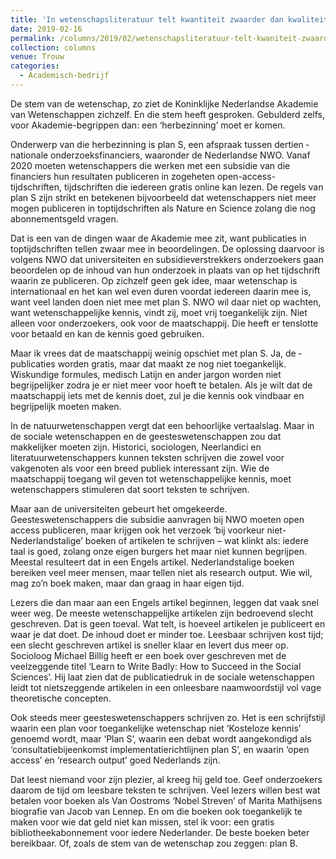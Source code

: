 ```yaml
---
title: 'In wetenschapsliteratuur telt kwantiteit zwaarder dan kwaliteit'
date: 2019-02-16
permalink: /columns/2019/02/wetenschapsliteratuur-telt-kwaniteit-zwaarder-kwaliteit/
collection: columns
venue: Trouw
categories:
  - Academisch-bedrijf
---
```


De stem van de wetenschap, zo ziet de Koninklijke Nederlandse Akademie van Wetenschappen zichzelf. En die stem heeft gesproken. Gebulderd zelfs, voor Akademie-begrippen dan: een ‘herbezinning’ moet er komen.

Onderwerp van die herbezinning is plan S, een afspraak tussen dertien ­nationale onderzoeksfinanciers, waaronder de Nederlandse NWO. Vanaf 2020 moeten wetenschappers die werken met een subsidie van die financiers hun resultaten publiceren in zogeheten open-access-tijdschriften, tijdschriften die iedereen gratis online kan lezen. De regels van plan S zijn strikt en betekenen bijvoorbeeld dat wetenschappers niet meer mogen ­publiceren in toptijdschriften als ­Nature en Science zolang die nog abonnementsgeld vragen.

Dat is een van de dingen waar de Akademie mee zit, want publicaties in toptijdschriften tellen zwaar mee in beoordelingen. De oplossing daarvoor is volgens NWO dat universiteiten en subsidieverstrekkers onderzoekers gaan beoordelen op de inhoud van hun onderzoek in plaats van op het tijdschrift waarin ze publiceren. Op zichzelf geen gek idee, maar wetenschap is internationaal en het kan wel even duren voordat iedereen daarin mee is, want veel landen doen niet mee met plan S. NWO wil daar niet op wachten, want wetenschappelijke kennis, vindt zij, moet vrij toegankelijk zijn. Niet alleen voor onderzoekers, ook voor de maatschappij. Die heeft er tenslotte voor betaald en kan de kennis goed gebruiken.

Maar ik vrees dat de maatschappij weinig opschiet met plan S. Ja, de ­publicaties worden gratis, maar dat maakt ze nog niet toegankelijk. Wiskundige formules, medisch Latijn en ander jargon worden niet begrijpelijker zodra je er niet meer voor hoeft te betalen. Als je wilt dat de maatschappij iets met de kennis doet, zul je die kennis ook vindbaar en begrijpelijk moeten maken.

In de natuurwetenschappen vergt dat een behoorlijke vertaalslag. Maar in de sociale wetenschappen en de geesteswetenschappen zou dat makkelijker moeten zijn. Historici, sociologen, Neerlandici en literatuurwetenschappers kunnen teksten schrijven die zowel voor vakgenoten als voor een breed publiek interessant zijn. Wie de maatschappij toegang wil geven tot wetenschappelijke kennis, moet wetenschappers stimuleren dat soort teksten te schrijven.

Maar aan de universiteiten gebeurt het omgekeerde. Geesteswetenschappers die subsidie aanvragen bij NWO moeten open access publiceren, maar krijgen ook het verzoek ‘bij voorkeur niet-Nederlandstalige’ boeken of ­artikelen te schrijven – wat klinkt als: ­iedere taal is goed, zolang onze eigen burgers het maar niet kunnen begrijpen. Meestal resulteert dat in een Engels artikel. Nederlandstalige boeken bereiken veel meer mensen, maar tellen niet als research output. Wie wil, mag zo’n boek maken, maar dan graag in haar eigen tijd.

Lezers die dan maar aan een Engels artikel beginnen, leggen dat vaak snel weer weg. De meeste wetenschappelijke artikelen zijn bedroevend slecht geschreven. Dat is geen toeval. Wat telt, is hoeveel artikelen je publiceert en waar je dat doet. De inhoud doet er minder toe. Leesbaar schrijven kost tijd; een slecht geschreven artikel is sneller klaar en levert dus meer op. Socioloog Michael Billig heeft er een boek over geschreven met de veelzeggende titel ‘Learn to Write Badly: How to Succeed in the Social Sciences’. Hij laat zien dat de publicatiedruk in de sociale wetenschappen leidt tot nietszeggende artikelen in een onleesbare naamwoordstijl vol vage theoretische concepten.

Ook steeds meer geesteswetenschappers schrijven zo. Het is een schrijfstijl waarin een plan voor toegankelijke wetenschap niet ‘Kosteloze kennis’ genoemd wordt, maar ‘Plan S’, waarin een debat wordt aangekondigd als ‘consultatiebijeenkomst ­implementatierichtlijnen plan S’, en waarin ‘open access’ en ‘research output’ goed Nederlands zijn.

Dat leest niemand voor zijn plezier, al kreeg hij geld toe. Geef onderzoekers daarom de tijd om leesbare teksten te schrijven. Veel lezers willen best wat betalen voor boeken als Van Oostroms ‘Nobel Streven’ of Marita Mathijsens biografie van Jacob van Lennep. En om die boeken ook toegankelijk te maken voor wie dat geld niet kan missen, stel ik voor: een gratis bibliotheekabonnement voor iedere Nederlander. De beste boeken beter bereikbaar. Of, zoals de stem van de wetenschap zou zeggen: plan B.
